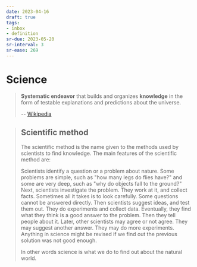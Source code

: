 ```yaml
---
date: 2023-04-16
draft: true
tags:
- inbox
- definition
sr-due: 2023-05-20
sr-interval: 3
sr-ease: 269
---
```


# Science

> **Systematic endeavor** that builds and organizes **knowledge** in the form of
> testable explanations and predictions about the universe.
>
> -- [Wikipedia](https://en.wikipedia.org/wiki/Science)

> ## Scientific method
>
> The scientific method is the name given to the methods used by scientists to
> find knowledge. The main features of the scientific method are:
>
> Scientists identify a question or a problem about nature. Some problems are
> simple, such as "how many legs do flies have?" and some are very deep, such as
> "why do objects fall to the ground?" Next, scientists investigate the problem.
> They work at it, and collect facts. Sometimes all it takes is to look
> carefully. Some questions cannot be answered directly. Then scientists suggest
> ideas, and test them out. They do experiments and collect data. Eventually,
> they find what they think is a good answer to the problem. Then they tell
> people about it. Later, other scientists may agree or not agree. They may
> suggest another answer. They may do more experiments. Anything in science
> might be revised if we find out the previous solution was not good enough.
>
> In other words science is what we do to find out about the natural world.